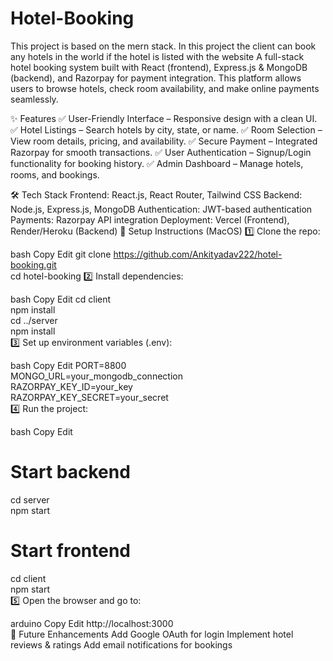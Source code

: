 # Hotel-Booking
This project is based on the mern stack. In this project the client can book any hotels in the world if the hotel is listed with the website 
A full-stack hotel booking system built with React (frontend), Express.js & MongoDB (backend), and Razorpay for payment integration. This platform allows users to browse hotels, check room availability, and make online payments seamlessly.

✨ Features
✅ User-Friendly Interface – Responsive design with a clean UI.
✅ Hotel Listings – Search hotels by city, state, or name.
✅ Room Selection – View room details, pricing, and availability.
✅ Secure Payment – Integrated Razorpay for smooth transactions.
✅ User Authentication – Signup/Login functionality for booking history.
✅ Admin Dashboard – Manage hotels, rooms, and bookings.

🛠 Tech Stack
Frontend: React.js, React Router, Tailwind CSS
Backend: Node.js, Express.js, MongoDB
Authentication: JWT-based authentication
Payments: Razorpay API integration
Deployment: Vercel (Frontend), Render/Heroku (Backend)
🚀 Setup Instructions (MacOS)
1️⃣ Clone the repo:

bash
Copy
Edit
git clone https://github.com/Ankityadav222/hotel-booking.git  
cd hotel-booking
2️⃣ Install dependencies:

bash
Copy
Edit
cd client  
npm install  
cd ../server  
npm install  
3️⃣ Set up environment variables (.env):

bash
Copy
Edit
PORT=8800  
MONGO_URL=your_mongodb_connection  
RAZORPAY_KEY_ID=your_key  
RAZORPAY_KEY_SECRET=your_secret  
4️⃣ Run the project:

bash
Copy
Edit
# Start backend  
cd server  
npm start  

# Start frontend  
cd client  
npm start  
5️⃣ Open the browser and go to:

arduino
Copy
Edit
http://localhost:3000  
📌 Future Enhancements
Add Google OAuth for login
Implement hotel reviews & ratings
Add email notifications for bookings
